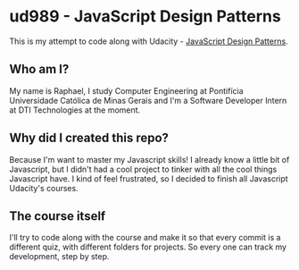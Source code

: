 # ud989 - JavaScript Design Patterns

This is my attempt to code along with Udacity - [JavaScript Design Patterns](http://udacity.com/courses/ud989).

## Who am I?

My name is Raphael, I study Computer Engineering at Pontifícia Universidade Católica de Minas Gerais and I'm a Software Developer Intern at DTI Technologies at the moment.

## Why did I created this repo?

Because I'm want to master my Javascript skills!
I already know a little bit of Javascript, but I didn't had a cool project to tinker with all the cool things Javascript have. I kind of feel frustrated, so I decided to finish all Javascript Udacity's courses.

## The course itself

I'll try to code along with the course and make it so that every commit is a different quiz, with different folders for projects. So every one can track my development, step by step.
